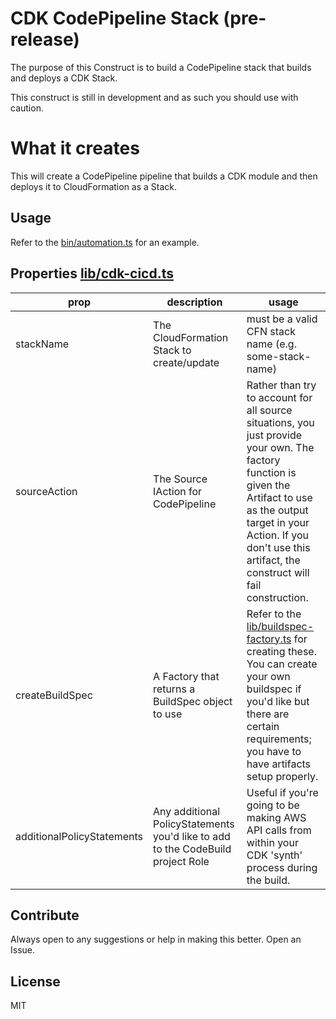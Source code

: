 # CDK CodePipeline Stack (pre-release)

The purpose of this Construct is to build a CodePipeline stack that builds and deploys a CDK Stack. 

This construct is still in development and as such you should use with caution.

# What it creates

This will create a CodePipeline pipeline that builds a CDK module and then deploys it to CloudFormation as a Stack.

## Usage

Refer to the [bin/automation.ts](bin/automation.ts) for an example.

## Properties [lib/cdk-cicd.ts](lib/cdk-cicd.ts)


| prop | description | usage 
| --- | --- | ---
| stackName | The CloudFormation Stack to create/update | must be a valid CFN stack name (e.g. some-stack-name) 
| sourceAction | The Source IAction for CodePipeline | Rather than try to account for all source situations, you just provide your own. The factory function is given the Artifact to use as the output target in your Action. If you don't use this artifact, the construct will fail construction.
| createBuildSpec | A Factory that returns a BuildSpec object to use | Refer to the [lib/buildspec-factory.ts](lib/buildspec-factory.ts) for creating these. You can create your own buildspec if you'd like but there are certain requirements; you have to have artifacts setup properly.  
| additionalPolicyStatements | Any additional PolicyStatements you'd like to add to the CodeBuild project Role | Useful if you're going to be making AWS API calls from within your CDK 'synth' process during the build.

## Contribute

Always open to any suggestions or help in making this better. Open an Issue.

## License

MIT
